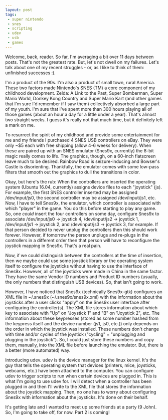 ```yaml
---
layout: post
tags:
 - super nintendo
 - snes
 - scripting
 - udev
 - usb
 - games
---
```


<span class="emphasis-text"> Welcome, back, reader. </span> So far, I'm
averaging a bit over 11 days between posts. That's not the greatest rate. But,
let's not dwell on my failures. Let's talk about one of my recent struggles - or, as I like to
think of them: unfinished successes :).

I'm a product of the 90s. I'm also a product of small town, rural America. These
two factors made Nintendo's SNES (TM) a core component of my childhood
development. Zelda: A Link to the Past, Super Bomberman, Super Mario World,
Donkey Kong Country and Super Mario Kart (and other games that I'm sure I'd
remember if I saw them) collectively absorbed a large part of my youth. I'm sure
that I've spent more than 300 hours playing all of those games (about an hour a
day for a little under a year). That's almost two straight weeks. I guess it's
really not that much time, but it definitely left a mark on me.

To resurrect the spirit of my childhood and provide some entertainment for me
and my friends I purchased 4 SNES USB controllers on eBay. They were only ~$5
each with free shipping (allow 4-6 weeks for delivery). When these are paired up
with an SNES emulator (Snes9x, currently) the 8-bit magic really comes to life.
The graphics, though, on a 60-inch flatscreen leave much to be desired. Rainbow
Road is seizure-inducing and Bowser's Castle is disorienting.  Thankfully, the
emulator comes with some low-pass filters that smooth out the graphics to dull
the transitions in color.

Okay, but here's the rub: When the controllers are inserted the operating system
(Ubuntu 16.04, currently) assigns device files to each "joystick" (js). For
example, the first SNES controller inserted may be assigned /dev/input/js0, the
second controller may be assigned /dev/input/js1, etc. Now, I have to tell
Snes9x, the emulator, which controller is associated with which "player" in the
game. You do this before starting to play any game. So, one *could* insert the
four controllers on some day, configure Snes9x to associate /dev/input/js0 →
joystick 4, /dev/input/js2 → joystick 1, /dev/input/js1 → joystick 2, and
/dev/input/js3 → joystick 3, for example. If that person decided to never
unplug the controllers then this should work forever. However, if tomorrow the
person unplugs and re-plugs in the controllers in a different order then that
person will have to reconfigure the joystick mapping in Snes9x. That's a real
pain.

Now, if we could distinguish between the controllers at the time of insertion,
then we maybe could use some joystick library or the operating system itself to
configure the joysticks without having to use the interface of Snes9x. However,
all of the joysticks were made in China in the same factor. They have the same
Vendor ID numbers and Product ID numbers (usually, the only numbers that
distinguish USB devices). So, that isn't going to work.

However, I have noticed that Snes9x (technically Snes9x-gtk) configures an XML
file in ~/.snes9x (~/.snes9x/snes9x.xml) with the information about the
joysticks after a user clicks "apply" on the Snes9x user interface after
configuring the controller(s). The XML file stores information about which key
to associate with "Up" on "Joystick 1" and "B" on "Joystick 2", etc. The
information about these keypresses (stored as some number hashed from the
keypress itself and the device number (js1, js0, etc.)) only depends on the
order in which the joystick was installed. These numbers don't change with
time and/or cycles of the joystick ("cycling" = "unplugging and plugging in the
joystick"). So, I could just store these numbers and copy them, manually, into
the XML file before launching the emulator. But, there is a better (more
automated) way.

Introducing udev. udev is the device manager for the linux kernel. It's the guy
that tells the operating system that devices (printers, mice, joysticks,
webcams, etc.) have been attached to the computer. You can configure udev to
trigger scripts to run when certain devices are plugged in. This is what I'm
going to use udev for. I will detect when a controller has been plugged in and
then I'll write to the XML file that stores the information about the joystick
mapping. Then, no one has to worry about configuring Snes9x with information
about the joysticks. It's done on their behalf.

It's getting late and I wanted to meet up some friends at a party (9 John). So,
I'm going to take off, for now. Part 2 is coming!

